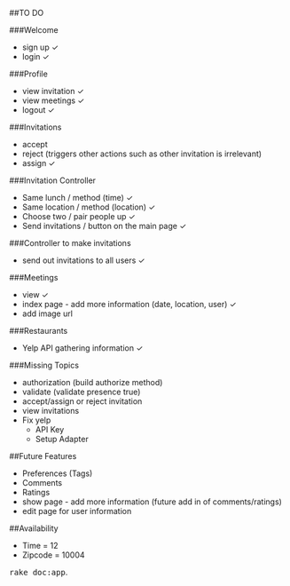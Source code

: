 ##TO DO

###Welcome
- sign up ✓
- login ✓

###Profile
- view invitation ✓
- view meetings ✓
- logout ✓

###Invitations
- accept
- reject (triggers other actions such as other invitation is irrelevant)
- assign ✓

###Invitation Controller
- Same lunch / method (time) ✓
- Same location / method (location) ✓
- Choose two / pair people up ✓
- Send invitations / button on the main page ✓

###Controller to make invitations
- send out invitations to all users ✓

###Meetings
- view ✓
- index page - add more information (date, location, user) ✓
- add image url

###Restaurants
- Yelp API gathering information ✓

###Missing Topics
- authorization (build authorize method)
- validate (validate presence true)
- accept/assign or reject invitation
- view invitations
- Fix yelp
   - API Key
   - Setup Adapter 

##Future Features
- Preferences (Tags)
- Comments
- Ratings
- show page - add more information (future add in of comments/ratings)
- edit page for user information

##Availability
- Time = 12
- Zipcode = 10004

<tt>rake doc:app</tt>.

